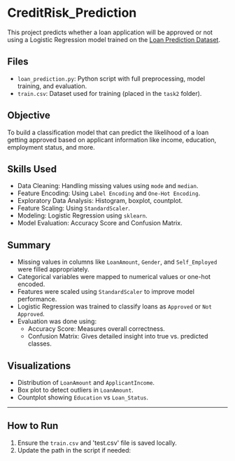 # CreditRisk_Prediction

This project predicts whether a loan application will be approved or not using a Logistic Regression model trained on the [Loan Prediction Dataset](https://www.kaggle.com/datasets/altruistdelhite04/loan-prediction-problem-dataset).


## Files
- `loan_prediction.py`: Python script with full preprocessing, model training, and evaluation.
- `train.csv`: Dataset used for training (placed in the `task2` folder).

## Objective

To build a classification model that can predict the likelihood of a loan getting approved based on applicant information like income, education, employment status, and more.


## Skills Used

- Data Cleaning: Handling missing values using `mode` and `median`.
- Feature Encoding: Using `Label Encoding` and `One-Hot Encoding`.
- Exploratory Data Analysis: Histogram, boxplot, countplot.
- Feature Scaling: Using `StandardScaler`.
- Modeling: Logistic Regression using `sklearn`.
- Model Evaluation: Accuracy Score and Confusion Matrix.

## Summary

- Missing values in columns like `LoanAmount`, `Gender`, and `Self_Employed` were filled appropriately.
- Categorical variables were mapped to numerical values or one-hot encoded.
- Features were scaled using `StandardScaler` to improve model performance.
- Logistic Regression was trained to classify loans as `Approved` or `Not Approved`.
- Evaluation was done using:
  - Accuracy Score: Measures overall correctness.
  - Confusion Matrix: Gives detailed insight into true vs. predicted classes.



## Visualizations

- Distribution of `LoanAmount` and `ApplicantIncome`.
- Box plot to detect outliers in `LoanAmount`.
- Countplot showing `Education` vs `Loan_Status`.

---

## How to Run
1. Ensure the `train.csv` and 'test.csv' file is saved locally.
2. Update the path in the script if needed:

```python

